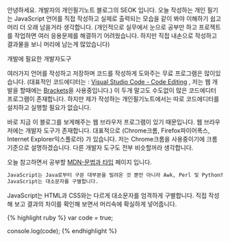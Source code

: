 안녕하세요.
개발자의 개인필기노트 블로그의 SEOK 입니다.
오늘 작성하는 개인 필기는 JavaScript 언어를 직접 작성하고 실제로 출력되는 모습을 같이 봐야
이해하기 쉽고 머리 더 오래 남을거라 생각합니다. 
(개인적으로 실무에서 눈으로 공부만 하고 프로젝트를 작업하면 여러 응용문제를 해결하기 어려웠습니다.
하지만 직접 내손으로 작성하고 결과물을 보니 머리에 남는게 많았습니다)

개발에 필요한 개발자도구

여러가지 언어를 작성하고 저장하며 코드를 작성하게 도와주는 무료 프로그램은 많이있습니다.
(대표적인 코드에디터는 : <a href="https://code.visualstudio.com/" target="_blank">Visual Studio Code - Code Editing</a> , 저는 웹 개발을 할때에는 <a href="http://brackets.io/" target="_blank">Brackets</a>을 사용중입니다.)
이 두개 말고도 수도없이 많은 코드에디터 프로그램이 존재합니다.
하지만 제가 작성하는 개인필기노트에서는 따로 코드에디터를 설치하고 실행할 필요가 없습니다.

바로 지금 이 블로그를 보게해주는 웹 브라우저 프로그램이 있기 때문입니다.
웹 브라우저에는 개발자 도구가 존재합니다.
대표적으로 (Chrome크롬, Firefox파이어폭스, Internet Explorer익스플로러) 가 있습니다.
저는 Chrome크롬을 사용중이기에 크롬기준으로 설명하겠습니다. 다른 개발자 도구도 전부 비슷할꺼라 생각합니다. 

오늘 참고하면서 공부할 <a href="https://developer.mozilla.org/ko/docs/Web/JavaScript/Guide/Values,_variables,_and_literals" target="_blank">MDN-문법과 타입</a> 페이지 입니다.

```markdown
JavaScript는 Java로부터 구문 대부분을 빌려온 것 뿐만 아니라 Awk, Perl 및 Python의 영향도 받았습니다.
JavaScript는 대소문자를 구별합니다.
```
JavaScript는 HTML과 CSS와는 다르게 대소문자를 엄격하게 구별합니다.
직접 작성해 보고 결과의 차이를 확인해 보면서 머리속에 확실하게 넣어줍니다.

{% highlight ruby %}
var code = true;

console.log(code);
{% endhighlight %}
